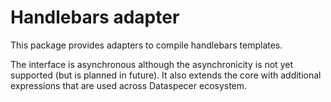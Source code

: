 # Handlebars adapter

This package provides adapters to compile handlebars templates.

The interface is asynchronous although the asynchronicity is not yet supported (but is planned in future). It also extends the core with additional expressions that are used across Dataspecer ecosystem.